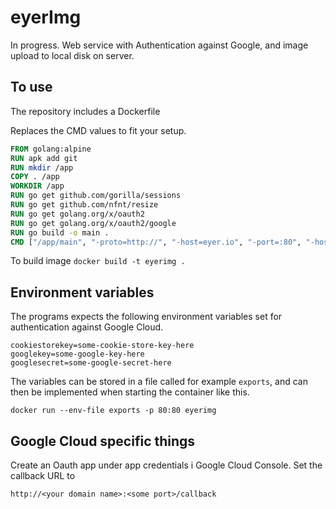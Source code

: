 # eyerImg

In progress.
Web service with Authentication against Google, and image upload to local disk on server.

## To use

The repository includes a Dockerfile

Replaces the CMD values to fit your setup.

```Dockerfile
FROM golang:alpine
RUN apk add git
RUN mkdir /app
COPY . /app
WORKDIR /app
RUN go get github.com/gorilla/sessions
RUN go get github.com/nfnt/resize
RUN go get golang.org/x/oauth2
RUN go get golang.org/x/oauth2/google
RUN go build -o main .
CMD ["/app/main", "-proto=http://", "-host=eyer.io", "-port=:80", "-hostListen=0.0.0.0"]
```

To build image
`docker build -t eyerimg .`

## Environment variables

The programs expects the following  environment variables set for authentication against Google Cloud.

```
cookiestorekey=some-cookie-store-key-here
googlekey=some-google-key-here
googlesecret=some-google-secret-here
```

The variables can be stored in a file called for example `exports`, and can then be implemented when starting the container like this.

`docker run --env-file exports -p 80:80 eyerimg`

## Google Cloud specific things

Create an Oauth app under app credentials i Google Cloud Console.
Set the callback URL to

`http://<your domain name>:<some port>/callback`
